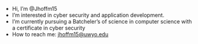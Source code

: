 -  Hi, I’m @Jhoffm15
-  I’m interested in cyber security and application development.
-  I’m currently pursuing a Batcheler’s of science in computer science with a certificate in cyber security 
-  How to reach me: jhoffm15@uwyo.edu


